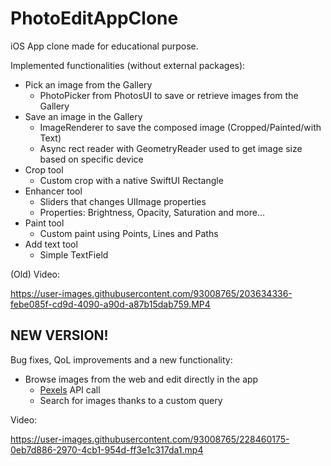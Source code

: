 # PhotoEditAppClone
iOS App clone made for educational purpose.

Implemented functionalities (without external packages):
+ Pick an image from the Gallery
  - PhotoPicker from PhotosUI to save or retrieve images from the Gallery
+ Save an image in the Gallery
  - ImageRenderer to save the composed image (Cropped/Painted/with Text)
  - Async rect reader with GeometryReader used to get image size based on specific device
+ Crop tool
  - Custom crop with a native SwiftUI Rectangle
+ Enhancer tool
  - Sliders that changes UIImage properties
  - Properties: Brightness, Opacity, Saturation and more...
+ Paint tool
  - Custom paint using Points, Lines and Paths
+ Add text tool
  - Simple TextField

(Old) Video: 

https://user-images.githubusercontent.com/93008765/203634336-febe085f-cd9d-4090-a90d-a87b15dab759.MP4

## NEW VERSION!

Bug fixes, QoL improvements and a new functionality:
+ Browse images from the web and edit directly in the app
  - [Pexels](https://Pexels.com) API call
  - Search for images thanks to a custom query

Video:

https://user-images.githubusercontent.com/93008765/228460175-0eb7d886-2970-4cb1-954d-ff3e1c317da1.mp4







